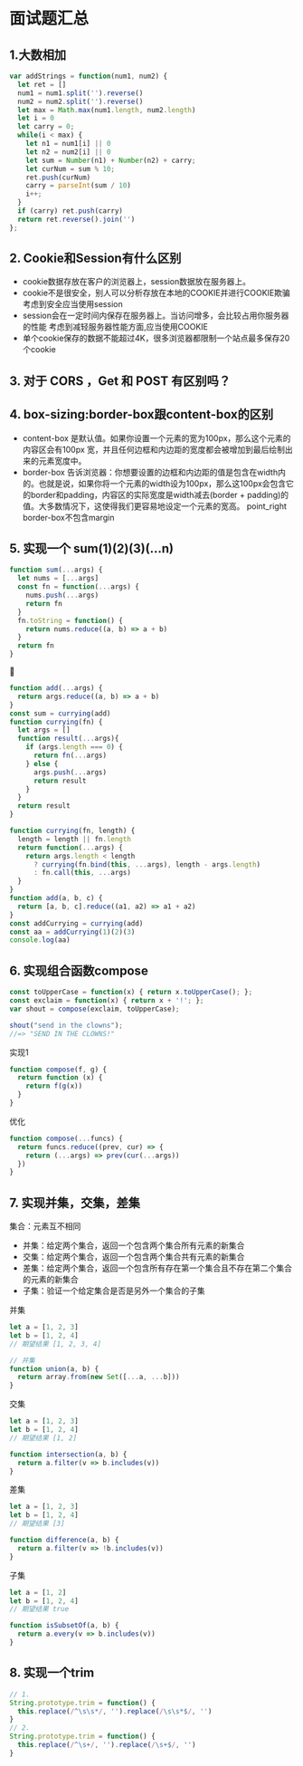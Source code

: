 # 面试题汇总
## 1.大数相加
```js
var addStrings = function(num1, num2) {
  let ret = []
  num1 = num1.split('').reverse()
  num2 = num2.split('').reverse()
  let max = Math.max(num1.length, num2.length)
  let i = 0
  let carry = 0;
  while(i < max) {
    let n1 = num1[i] || 0
    let n2 = num2[i] || 0
    let sum = Number(n1) + Number(n2) + carry;
    let curNum = sum % 10;
    ret.push(curNum)
    carry = parseInt(sum / 10)
    i++;
  }
  if (carry) ret.push(carry)
  return ret.reverse().join('')
};
```
## 2. Cookie和Session有什么区别
- cookie数据存放在客户的浏览器上，session数据放在服务器上。
- cookie不是很安全，别人可以分析存放在本地的COOKIE并进行COOKIE欺骗 考虑到安全应当使用session
- session会在一定时间内保存在服务器上。当访问增多，会比较占用你服务器的性能 考虑到减轻服务器性能方面,应当使用COOKIE
- 单个cookie保存的数据不能超过4K，很多浏览器都限制一个站点最多保存20个cookie
## 3. 对于 CORS ，Get 和 POST 有区别吗？
## 4. box-sizing:border-box跟content-box的区别
- content-box  是默认值。如果你设置一个元素的宽为100px，那么这个元素的内容区会有100px 宽，并且任何边框和内边距的宽度都会被增加到最后绘制出来的元素宽度中。
- border-box 告诉浏览器：你想要设置的边框和内边距的值是包含在width内的。也就是说，如果你将一个元素的width设为100px，那么这100px会包含它的border和padding，内容区的实际宽度是width减去(border + padding)的值。大多数情况下，这使得我们更容易地设定一个元素的宽高。
point_right border-box不包含margin
## 5. 实现一个 sum(1)(2)(3)(...n)
```js
function sum(...args) {
  let nums = [...args]
  const fn = function(...args) {
    nums.push(...args)
    return fn
  }
  fn.toString = function() {
    return nums.reduce((a, b) => a + b)
  }
  return fn
}
```
:100:
```js
function add(...args) {
  return args.reduce((a, b) => a + b)
}
const sum = currying(add)
function currying(fn) {
  let args = []
  function result(...args){
    if (args.length === 0) {
      return fn(...args)
    } else {
      args.push(...args)
      return result
    }
  }
  return result
}
```
```js
function currying(fn, length) {
  length = length || fn.length
  return function(...args) {
    return args.length < length
      ? currying(fn.bind(this, ...args), length - args.length)
      : fn.call(this, ...args)
  }
}
function add(a, b, c) {
  return [a, b, c].reduce((a1, a2) => a1 + a2)
}
const addCurrying = currying(add)
const aa = addCurrying(1)(2)(3)
console.log(aa)
```

## 6. 实现组合函数compose
```js
const toUpperCase = function(x) { return x.toUpperCase(); };
const exclaim = function(x) { return x + '!'; };
var shout = compose(exclaim, toUpperCase);

shout("send in the clowns");
//=> "SEND IN THE CLOWNS!"
```

实现1
```js
function compose(f, g) {
  return function (x) {
    return f(g(x))
  }
}
```
优化
```js
function compose(...funcs) {
  return funcs.reduce((prev, cur) => {
    return (...args) => prev(cur(...args))
  })
}
```

## 7. 实现并集，交集，差集
集合：元素互不相同
- 并集：给定两个集合，返回一个包含两个集合所有元素的新集合
- 交集：给定两个集合，返回一个包含两个集合共有元素的新集合
- 差集：给定两个集合，返回一个包含所有存在第一个集合且不存在第二个集合的元素的新集合
- 子集：验证一个给定集合是否是另外一个集合的子集

并集
```js
let a = [1, 2, 3]
let b = [1, 2, 4]
// 期望结果 [1, 2, 3, 4]

// 并集
function union(a, b) {
  return array.from(new Set([...a, ...b]))
}
```

交集
```js
let a = [1, 2, 3]
let b = [1, 2, 4]
// 期望结果 [1, 2]

function intersection(a, b) {
  return a.filter(v => b.includes(v))
}
```

差集
```js
let a = [1, 2, 3]
let b = [1, 2, 4]
// 期望结果 [3]

function difference(a, b) {
  return a.filter(v => !b.includes(v))
}
```

子集
```js
let a = [1, 2]
let b = [1, 2, 4]
// 期望结果 true

function isSubsetOf(a, b) {
  return a.every(v => b.includes(v))
}
```
## 8. 实现一个trim
```js
// 1.
String.prototype.trim = function() {
  this.replace(/^\s\s*/, '').replace(/\s\s*$/, '')
}
// 2.
String.prototype.trim = function() {
  this.replace(/^\s+/, '').replace(/\s+$/, '')
}
```